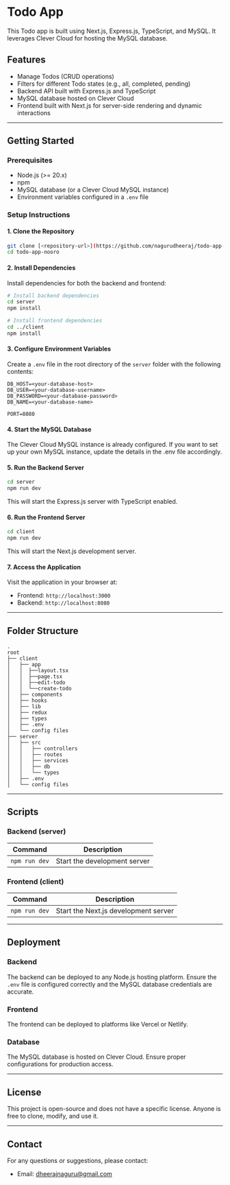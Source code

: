 # Todo App

This Todo app is built using Next.js, Express.js, TypeScript, and MySQL. It leverages Clever Cloud for hosting the MySQL database.

## Features
- Manage Todos (CRUD operations)
- Filters for different Todo states (e.g., all, completed, pending)
- Backend API built with Express.js and TypeScript
- MySQL database hosted on Clever Cloud
- Frontend built with Next.js for server-side rendering and dynamic interactions

---

## Getting Started

### Prerequisites
- Node.js (>= 20.x)
- npm
- MySQL database (or a Clever Cloud MySQL instance)
- Environment variables configured in a `.env` file

### Setup Instructions

#### 1. Clone the Repository
```bash
git clone [<repository-url>](https://github.com/nagurudheeraj/todo-app-nooro.git)
cd todo-app-nooro
```

#### 2. Install Dependencies
Install dependencies for both the backend and frontend:
```bash
# Install backend dependencies
cd server
npm install

# Install frontend dependencies
cd ../client
npm install
```

#### 3. Configure Environment Variables
Create a `.env` file in the root directory of the `server` folder with the following contents:

```env
DB_HOST=<your-database-host>
DB_USER=<your-database-username>
DB_PASSWORD=<your-database-password>
DB_NAME=<your-database-name>

PORT=8080
```


#### 4. Start the MySQL Database
The Clever Cloud MySQL instance is already configured. If you want to set up your own MySQL instance, update the details in the .env file accordingly.

#### 5. Run the Backend Server
```bash
cd server
npm run dev
```
This will start the Express.js server with TypeScript enabled.

#### 6. Run the Frontend Server
```bash
cd client
npm run dev
```
This will start the Next.js development server.

#### 7. Access the Application
Visit the application in your browser at:
- Frontend: `http://localhost:3000`
- Backend: `http://localhost:8080`

---

## Folder Structure
```
.
root
├── client
│   ├── app
│   │  ├──layout.tsx
│   │  ├──page.tsx
│   │  ├──edit-todo
│   │  └──create-todo
│   ├── components
│   ├── hooks
│   ├── lib
│   ├── redux
│   ├── types
│   ├── .env
│   └── config files
├── server
│   ├── src
│   │   ├── controllers
│   │   ├── routes
│   │   ├── services
│   │   ├── db
│   │   └── types
│   ├── .env
│   └── config files
```

---

## Scripts

### Backend (server)
| Command         | Description                          |
|-----------------|--------------------------------------|
| `npm run dev`   | Start the development server         |

### Frontend (client)
| Command         | Description                          |
|-----------------|--------------------------------------|
| `npm run dev`   | Start the Next.js development server |

---

## Deployment

### Backend
The backend can be deployed to any Node.js hosting platform. Ensure the `.env` file is configured correctly and the MySQL database credentials are accurate.

### Frontend
The frontend can be deployed to platforms like Vercel or Netlify.

### Database
The MySQL database is hosted on Clever Cloud. Ensure proper configurations for production access.

---

## License
This project is open-source and does not have a specific license. Anyone is free to clone, modify, and use it.

---

## Contact
For any questions or suggestions, please contact:
- Email: dheerajnaguru@gmail.com


